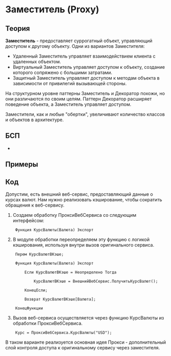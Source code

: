 # Заместитель (Proxy)

## Теория
**Заместитель** - предоставляет суррогатный объект, управляющий доступом к другому объекту. Одни из вариантов Заместителя:
- Удаленный Заместитель управляет взаимодействием клиента с удаленных объектом.
- Виртуальный Заместитель управляет доступом к объекту, создание которого сопряжено с большими затратами.
- Защитный Заместитель управляет доступом к методам объекта в зависимости от привилегий вызывающей стороны.

На структурном уровне паттерны Заместитель и Декоратор похожи, но они различаются по своим целям. Паттерн Декоратор расширяет поведение объекта, а Заместитель управляет доступом.

Заместители, как и любые "обертки", увеличивают количество классов и объектов в архитектуре.

## БСП
- 

## Примеры


## Код
Допустим, есть внешний веб-сервис, предоставляющий данные о курсах валют. Нам нужно реализовать кэширование, чтобы сократить обращения к веб-сервису.

1. Создаем обработку ПроксиВебСервиса со следующим интерфейсом:
        
        Функция КурсВалюты(Валюта) Экспорт

2. В модуле обработки переопределяем эту функцию с логикой кэширования, используя внутри вызов оригинального сервиса.

        Перем КурсВалютВКэше;

        Функция КурсВалюты(Валюта) Экспорт
    
            Если КурсВалютВКэше = Неопределено Тогда
        
                КурсВалютВКэше = ВнешнийВебСервис.ПолучитьКурсВалют();        
        
            КонецЕсли;
    
            Возврат КурсВалютВКэше[Валюта];
    
        КонецФункции

3. Вызов веб-сервиса осуществляется через функцию КурсВалюты из обработки ПроксиВебСервиса.

        Курс = ПроксиВебСервиса.КурсВалюты("USD");

В таком варианте реализуется основная идея Прокси - дополнительный слой контроля доступа к оригинальному сервису через заместителя.

